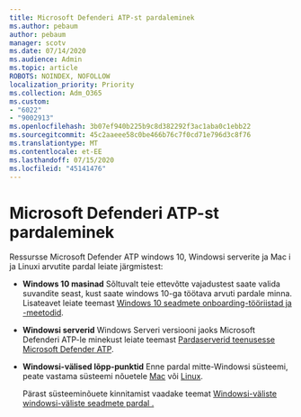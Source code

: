 ```yaml
---
title: Microsoft Defenderi ATP-st pardaleminek
ms.author: pebaum
author: pebaum
manager: scotv
ms.date: 07/14/2020
ms.audience: Admin
ms.topic: article
ROBOTS: NOINDEX, NOFOLLOW
localization_priority: Priority
ms.collection: Adm_O365
ms.custom:
- "6022"
- "9002913"
ms.openlocfilehash: 3b07ef940b225b9c8d382292f3ac1aba0c1ebb22
ms.sourcegitcommit: 45c2aaeee58c0be466b76c7f0cd71e796d3c8f76
ms.translationtype: MT
ms.contentlocale: et-EE
ms.lasthandoff: 07/15/2020
ms.locfileid: "45141476"
---
```

# <a name="onboarding-microsoft-defender-atp"></a>Microsoft Defenderi ATP-st pardaleminek

Ressursse Microsoft Defender ATP windows 10, Windowsi serverite ja Mac i ja Linuxi arvutite pardal leiate järgmistest: 

- **Windows 10 masinad** Sõltuvalt teie ettevõtte vajadustest saate valida suvandite seast, kust saate windows 10-ga töötava arvuti pardale minna. Lisateavet leiate teemast [Windows 10 seadmete onboarding-tööriistad ja -meetodid](https://docs.microsoft.com/windows/security/threat-protection/microsoft-defender-atp/configure-endpoints). 

- **Windowsi serverid** Windows Serveri versiooni jaoks Microsoft Defenderi ATP-le minekust leiate teemast [Pardaserverid teenusesse Microsoft Defender ATP](https://docs.microsoft.com/windows/security/threat-protection/microsoft-defender-atp/configure-server-endpoints).

- **Windowsi-välised lõpp-punktid**  Enne pardal mitte-Windowsi süsteemi, peate vastama süsteemi nõuetele [Mac](https://docs.microsoft.com/windows/security/threat-protection/microsoft-defender-atp/microsoft-defender-atp-mac#system-requirements) või [Linux](https://docs.microsoft.com/windows/security/threat-protection/microsoft-defender-atp/microsoft-defender-atp-linux#system-requirements).

    Pärast süsteeminõuete kinnitamist vaadake teemat [Windowsi-väliste windowsi-väliste seadmete pardal .](https://docs.microsoft.com/windows/security/threat-protection/microsoft-defender-atp/configure-endpoints-non-windows#onboarding-non-windows-machines)